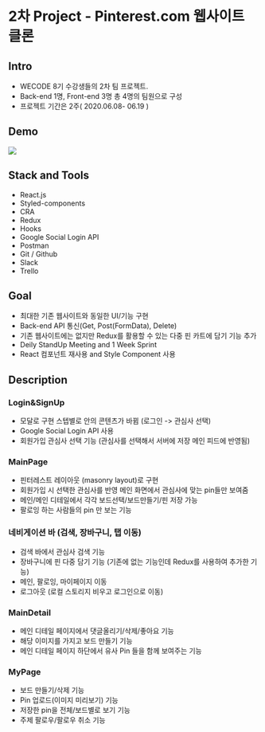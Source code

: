 # 2차 Project - Pinterest.com 웹사이트 클론
## Intro
- WECODE 8기 수강생들의 2차 팀 프로젝트.
- Back-end 1명, Front-end 3명 총 4명의 팀원으로 구성
- 프로젝트 기간은 2주( 2020.06.08- 06.19 )
## Demo
<a href="https://youtu.be/3i2QFbZcVYE"><img src="https://media.vlpt.us/images/vllyj2260/post/bacb4edc-6043-43cb-807e-6e6aa80f554f/1.png"></img></a>
## Stack and Tools
- React.js
- Styled-components
- CRA
- Redux
- Hooks
- Google Social Login API
- Postman
- Git / Github
- Slack
- Trello
## Goal
- 최대한 기존 웹사이트와 동일한 UI/기능 구현
- Back-end API 통신(Get, Post(FormData), Delete)
- 기존 웹사이트에는 없지만 Redux를 활용할 수 있는 다중 핀 카트에 담기 기능 추가
- Deily StandUp Meeting and 1 Week Sprint
- React 컴포넌트 재사용 and Style Component 사용
## Description
### Login&SignUp
- 모달로 구현 스텝별로 안의 콘텐츠가 바뀜 (로그인 -> 관심사 선택)
- Google Social Login API 사용
- 회원가입 관심사 선택 기능 (관심사를 선택해서 서버에 저장 메인 피드에 반영됨)
### MainPage
- 핀터레스트 레이아웃 (masonry layout)로 구현
- 회원가입 시 선택한 관심사를 반영 메인 화면에서 관심사에 맞는 pin들만 보여줌
- 메인/메인 디테일에서 각각 보드선택/보드만들기/핀 저장 가능
- 팔로잉 하는 사람들의 pin 만 보는 기능
### 네비게이션 바 (검색, 장바구니, 탭 이동)
- 검색 바에서 관심사 검색 기능
- 장바구니에 핀 다중 담기 기능 (기존에 없는 기능인데 Redux를 사용하여 추가한 기능)
- 메인, 팔로잉, 마이페이지 이동
- 로그아웃 (로컬 스토리지 비우고 로그인으로 이동)
### MainDetail
- 메인 디테일 페이지에서 댓글올리기/삭제/좋아요 기능
- 해당 이미지를 가지고 보드 만들기 기능
- 메인 디테일 페이지 하단에서 유사 Pin 들을 함께 보여주는 기능
### MyPage
- 보드 만들기/삭제 기능
- Pin 업로드(이미지 미리보기) 기능
- 저장한 pin을 전체/보드별로 보기 기능
- 주제 팔로우/팔로우 취소 기능
